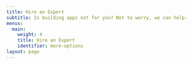 ```yaml
---
title: Hire an Expert
subtitle: Is building apps not for you? Not to worry, we can help.
menus:
  main:
    weight: 4
    title: Hire an Expert
    identifier: more-options
layout: page
---
```

